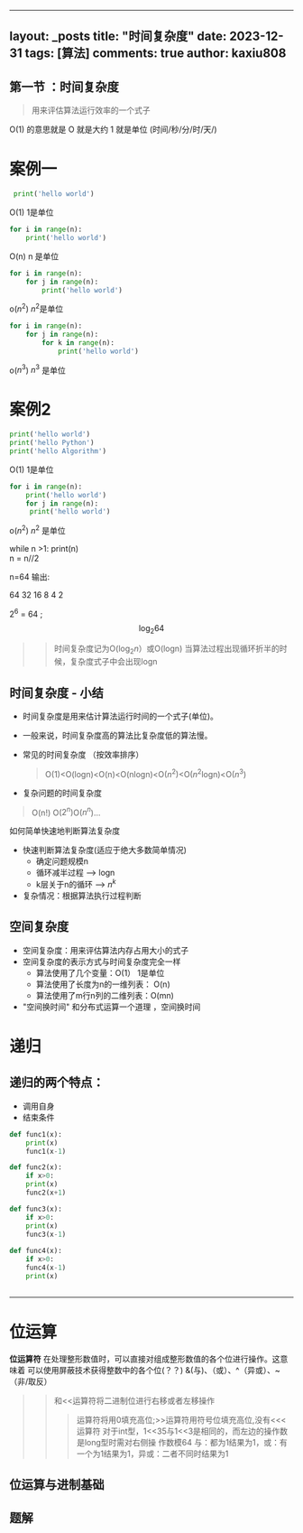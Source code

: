 
---
layout: _posts
title: "时间复杂度"
date:   2023-12-31
tags: [算法]
comments: true
author: kaxiu808  
---
 
第一节 ：时间复杂度
--
> 用来评估算法运行效率的一个式子

O(1)  的意思就是   O 就是大约    1 就是单位  (时间/秒/分/时/天/)
# 案例一
```python
 print('hello world')         
```                  
O(1)             		  1是单位
```python
for i in range(n):
	print('hello world')      
```
O(n)						 n 是单位
```python
for i in range(n):
	for j in range(n):		 
		print('hello world')
```
o($n^2$)                 $n^2$是单位
```python
for i in range(n):
	for j in range(n):
		for k in range(n):     
			print('hello world')
```
o($n^3$)		 			 $n^3$ 是单位

# 案例2

```python
print('hello world')
print('hello Python')                  
print('hello Algorithm')
```
O(1)             				1是单位
```python
for i in range(n):
	print('hello world')         
	for j in range(n):
	 print('hello world')
```
o($n^2$)    						 $n^2$ 是单位


while n >1:
	print(n)							
	n = n//2 

n=64 输出:

64		32  16 	8	4	2


$2^6$ = 64 ;
$$\log_{2}{64}$$		

>>时间复杂度记为O($\log_{2}n$）或O(logn)
>> 当算法过程出现循环折半的时候，复杂度式子中会出现logn


时间复杂度 - 小结
-- 

- 时间复杂度是用来估计算法运行时间的一个式子(单位)。
- 一般来说，时间复杂度高的算法比复杂度低的算法慢。
- 常见的时间复杂度 （按效率排序）
	> O(1)<O(logn)<O(n)<O(nlogn)<O($n^2$)<O($n^2$logn)<O($n^3$)

- 复杂问题的时间复杂度
> O(n!) O($2^n$)O($n^n$)...


如何简单快速地判断算法复杂度

- 快速判断算法复杂度(适应于绝大多数简单情况)
	- 确定问题规模n
	- 循环减半过程 --> logn
	- k层关于n的循环 --> $n^k$
-   复杂情况：根据算法执行过程判断



空间复杂度
--

- 空间复杂度：用来评估算法内存占用大小的式子
- 空间复杂度的表示方式与时间复杂度完全一样
	- 算法使用了几个变量：O(1）              1是单位
	- 算法使用了长度为n的一维列表： O(n)
	- 算法使用了m行n列的二维列表：O(mn)
-  "空间换时间"
和分布式运算一个道理 ，空间换时间

# 递归


递归的两个特点：
--
- 调用自身            
- 结束条件   

```python
def func1(x):
	print(x)
	func1(x-1)

def func2(x):
	if x>0:
	print(x)
	func2(x+1)

def func3(x):
	if x>0:
	print(x)
	func3(x-1)
	
def func4(x):
	if x>0:
	func4(x-1)
	print(x)
			
```

--- 
# 位运算

**位运算符**
在处理整形数值时，可以直接对组成整形数值的各个位进行操作。这意味着
可以使用屏蔽技术获得整数中的各个位(？？)
&(与)、（或）、^（异或）、~（非/取反）
>>和<<运算符将二进制位进行右移或者左移操作
>>>运算符将用0填充高位;>>运算符用符号位填充高位,没有<<<运算符
对于int型，1<<35与1<<3是相同的，而左边的操作数是long型时需对右侧操
作数模64
与：都为1结果为1，或：有一个为1结果为1，异或：二者不同时结果为1



## 位运算与进制基础

## 题解
<!--stackedit_data:
eyJoaXN0b3J5IjpbLTE0OTk3OTMyMV19
-->